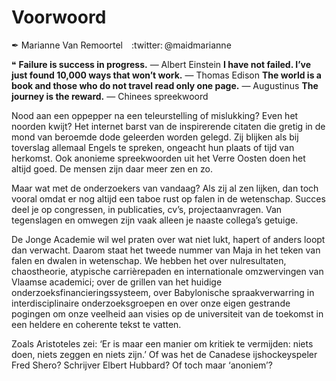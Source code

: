 # Voorwoord

✒ Marianne Van Remoortel :twitter: @maidmarianne


❝ **Failure is success in progress.** — Albert Einstein **I have not failed. I’ve just found 10,000 ways that won’t work.** — Thomas Edison **The world is a book and those who do not travel read only one page.** — Augustinus  **The journey is the reward.** — Chinees spreekwoord

Nood aan een oppepper na een teleurstelling of mislukking? Even het noorden kwijt? Het internet barst van de inspirerende citaten die gretig in de mond van beroemde dode geleerden worden gelegd. Zij blijken als bij toverslag allemaal Engels te spreken, ongeacht hun plaats of tijd van herkomst. Ook anonieme spreekwoorden uit het Verre Oosten doen het altijd goed. De mensen zijn daar meer zen en zo.

Maar wat met de onderzoekers van vandaag? Als zij al zen lijken, dan toch vooral omdat er nog altijd een taboe rust op falen in de wetenschap. Succes deel je op congressen, in publicaties, cv’s, projectaanvragen. Van tegenslagen en omwegen zijn vaak alleen je naaste collega’s getuige.

De Jonge Academie wil wel praten over wat niet lukt, hapert of anders loopt dan verwacht. Daarom staat het tweede nummer van Maja in het teken van falen en dwalen in wetenschap. We hebben het over nulresultaten, chaostheorie, atypische carrièrepaden en internationale omzwervingen van Vlaamse academici; over de grillen van het huidige onderzoeksfinancieringssysteem, over Babylonische spraakverwarring in interdisciplinaire onderzoeksgroepen en over onze eigen gestrande pogingen om onze veelheid aan visies op de universiteit van de toekomst in een heldere en coherente tekst te vatten.

Zoals Aristoteles zei: ‘Er is maar een manier om kritiek te vermijden: niets doen, niets zeggen en niets zijn.’ Of was het de Canadese ijshockeyspeler Fred Shero? Schrijver Elbert Hubbard? Of toch maar ‘anoniem’?
